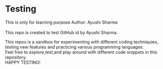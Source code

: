 # Testing
This is only for learning purpose
Author: Ayushi Sharma <br><br>
This repo is created to test GitHub id by Ayushi Sharma.<BR>

This repos is a sandbox for experimenting with different coding techniquies, testing new features and practicing various programming languages.<br> Feel free to explore,test,and play around with different code snippets in this repository. <br> HAPPY TESTING!
